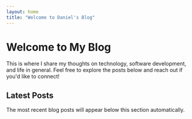 ```yaml
---
layout: home
title: "Welcome to Daniel's Blog"
---
```


# Welcome to My Blog

This is where I share my thoughts on technology, software development, and life in general. Feel free to explore the posts below and reach out if you'd like to connect!

## Latest Posts

The most recent blog posts will appear below this section automatically.